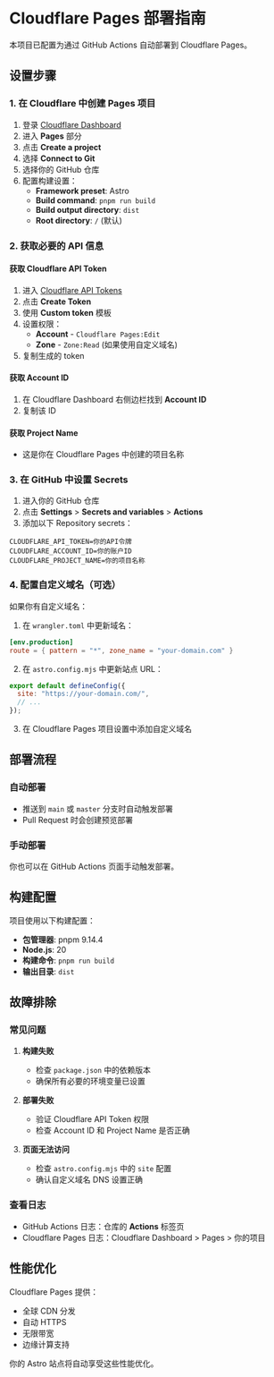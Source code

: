 # Cloudflare Pages 部署指南

本项目已配置为通过 GitHub Actions 自动部署到 Cloudflare Pages。

## 设置步骤

### 1. 在 Cloudflare 中创建 Pages 项目

1. 登录 [Cloudflare Dashboard](https://dash.cloudflare.com/)
2. 进入 **Pages** 部分
3. 点击 **Create a project**
4. 选择 **Connect to Git**
5. 选择你的 GitHub 仓库
6. 配置构建设置：
   - **Framework preset**: Astro
   - **Build command**: `pnpm run build`
   - **Build output directory**: `dist`
   - **Root directory**: `/` (默认)

### 2. 获取必要的 API 信息

#### 获取 Cloudflare API Token
1. 进入 [Cloudflare API Tokens](https://dash.cloudflare.com/profile/api-tokens)
2. 点击 **Create Token**
3. 使用 **Custom token** 模板
4. 设置权限：
   - **Account** - `Cloudflare Pages:Edit`
   - **Zone** - `Zone:Read` (如果使用自定义域名)
5. 复制生成的 token

#### 获取 Account ID
1. 在 Cloudflare Dashboard 右侧边栏找到 **Account ID**
2. 复制该 ID

#### 获取 Project Name
- 这是你在 Cloudflare Pages 中创建的项目名称

### 3. 在 GitHub 中设置 Secrets

1. 进入你的 GitHub 仓库
2. 点击 **Settings** > **Secrets and variables** > **Actions**
3. 添加以下 Repository secrets：

```
CLOUDFLARE_API_TOKEN=你的API令牌
CLOUDFLARE_ACCOUNT_ID=你的账户ID
CLOUDFLARE_PROJECT_NAME=你的项目名称
```

### 4. 配置自定义域名（可选）

如果你有自定义域名：

1. 在 `wrangler.toml` 中更新域名：
```toml
[env.production]
route = { pattern = "*", zone_name = "your-domain.com" }
```

2. 在 `astro.config.mjs` 中更新站点 URL：
```js
export default defineConfig({
  site: "https://your-domain.com/",
  // ...
});
```

3. 在 Cloudflare Pages 项目设置中添加自定义域名

## 部署流程

### 自动部署
- 推送到 `main` 或 `master` 分支时自动触发部署
- Pull Request 时会创建预览部署

### 手动部署
你也可以在 GitHub Actions 页面手动触发部署。

## 构建配置

项目使用以下构建配置：
- **包管理器**: pnpm 9.14.4
- **Node.js**: 20
- **构建命令**: `pnpm run build`
- **输出目录**: `dist`

## 故障排除

### 常见问题

1. **构建失败**
   - 检查 `package.json` 中的依赖版本
   - 确保所有必要的环境变量已设置

2. **部署失败**
   - 验证 Cloudflare API Token 权限
   - 检查 Account ID 和 Project Name 是否正确

3. **页面无法访问**
   - 检查 `astro.config.mjs` 中的 `site` 配置
   - 确认自定义域名 DNS 设置正确

### 查看日志
- GitHub Actions 日志：仓库的 **Actions** 标签页
- Cloudflare Pages 日志：Cloudflare Dashboard > Pages > 你的项目

## 性能优化

Cloudflare Pages 提供：
- 全球 CDN 分发
- 自动 HTTPS
- 无限带宽
- 边缘计算支持

你的 Astro 站点将自动享受这些性能优化。